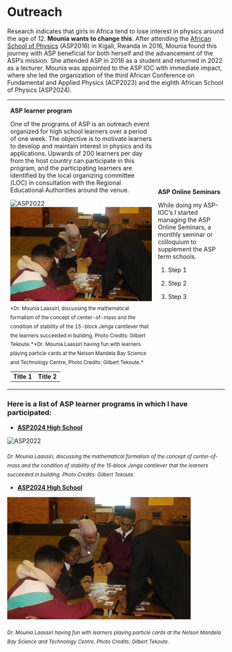 # Outreach
Research indicates that girls in Africa tend to lose interest in physics around the age of 12. **Mounia wants to change this**. After attending the
[African School of Physics](https://africanschoolofphysics.org) (ASP2016) in Kigali, Rwanda in 2016, Mounia found this journey with ASP beneficial for both herself 
and the advancement of the ASP’s mission. She attended ASP in 2016 as a student and returned in 2022 as a lecturer. 
Mounia was appointed to the ASP IOC with immediate impact, where she led the organization of the third African Conference on Fundamental and Applied Physics (ACP2023)
and the eighth African School of Physics (ASP2024).

<table>
  <tr>
    <td>

**ASP learner program**

One of the programs of ASP is an outreach event organized for high school learners over a period of one week. 
The objective is to motivate learners to develop and maintain interest in physics and its applications. 
Upwards of 200 learners per day from the host country can participate in this program, and the participating 
learners are identified by the local organizing committee (LOC) in consultation with the Regional Educational Authorities around the venue.

<table>
  <tr>
    <td><strong>Title 1</strong></td>
    <td><strong>Title 2</strong></td>
  </tr>
  <tr>
    <img style="" width="425" alt="ASP2022" title="ASP2022" src="ASP2024.jpg">
    <img style="" width="425" alt="ASP2024" title="ASP2024" src="ASP2022.JPG">
  </tr>
  <tr>
    <sub>*Dr. Mounia Laassiri, discussing the mathematical formalism of the concept of center-of-mass and the condition of stability of the 15-block Jenga cantilever that the learners succeeded in building, Photo Credits: Gilbert Tekoute.*</sub>
    <sub>*Dr. Mounia Laassiri having fun with learners playing particle cards at the Nelson Mandela Bay Science and Technology Centre, Photo Credits: Gilbert Tekoute.*</sub>
  </tr>
  
</table>

   </td>
   <td>

**ASP Online Seminars**

While doing my ASP-IOC’s I started managing the ASP Online Seminars, a monthly seminar or colloquium to supplement the ASP term schools.

1. Step 1
2. Step 2
3. Step 3

   </td>
  </tr>
</table>



### Here is a list of ASP learner programs in which I have participated:

- **[ASP2024 High School](https://indico.cern.ch/event/1393743/)** <br /> 

<img style="" width="425" alt="ASP2022" title="ASP2022" src="ASP2024.jpg">

<sub>*Dr. Mounia Laassiri, discussing the mathematical formalism of the concept of center-of-mass and the condition of stability of the 15-block Jenga cantilever that the learners succeeded in building, Photo Credits: Gilbert Tekoute.*</sub>


- **[ASP2024 High School](https://africanschoolofphysics.org/asp2022/)** <br /> 

<img style="" width="425" alt="ASP2024" title="ASP2024" src="ASP2022.JPG">

<sub>*Dr. Mounia Laassiri having fun with learners playing particle cards at the Nelson Mandela Bay Science and Technology Centre, Photo Credits: Gilbert Tekoute.*</sub>




